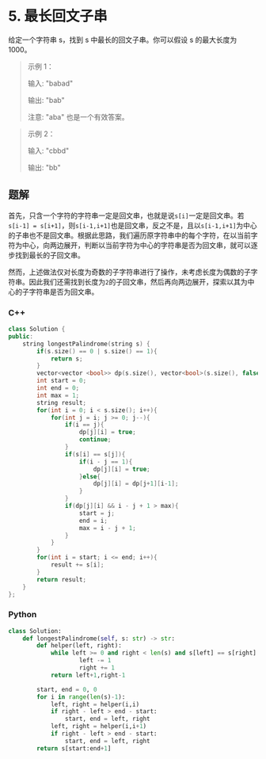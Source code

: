 # 5. 最长回文子串
给定一个字符串 s，找到 s 中最长的回文子串。你可以假设 s 的最大长度为 1000。

> 示例 1：
> 
> 输入: "babad"
> 
> 输出: "bab"
> 
> 注意: "aba" 也是一个有效答案。

> 示例 2：
> 
> 输入: "cbbd"
> 
> 输出: "bb"

## 题解

首先，只含一个字符的字符串一定是回文串，也就是说`s[i]`一定是回文串。若`s[i-1] = s[i+1]`，则`s[i-1,i+1]`也是回文串，反之不是，且以`s[i-1,i+1]`为中心的子串也不是回文串。根据此思路，我们遍历原字符串中的每个字符，在以当前字符为中心，向两边展开，判断以当前字符为中心的字符串是否为回文串，就可以逐步找到最长的子回文串。

然而，上述做法仅对长度为奇数的子字符串进行了操作，未考虑长度为偶数的子字符串。因此我们还需找到长度为`2`的子回文串，然后再向两边展开，探索以其为中心的子字符串是否为回文串。

### C++

```cpp
class Solution {
public:
    string longestPalindrome(string s) {
        if(s.size() == 0 | s.size() == 1){
            return s;
        }
        vector<vector <bool>> dp(s.size(), vector<bool>(s.size(), false));
        int start = 0;
        int end = 0;
        int max = 1;
        string result;
        for(int i = 0; i < s.size(); i++){
            for(int j = i; j >= 0; j--){
                if(i == j){
                    dp[j][i] = true;
                    continue;
                }
                if(s[i] == s[j]){
                    if(i - j == 1){
                        dp[j][i] = true;
                    }else{
                        dp[j][i] = dp[j+1][i-1];
                    }
                }
                if(dp[j][i] && i - j + 1 > max){
                    start = j;
                    end = i;
                    max = i - j + 1;
                }
            }
        }
        for(int i = start; i <= end; i++){
            result += s[i];
        }
        return result;
    }
};

```

### Python

```python
class Solution:
    def longestPalindrome(self, s: str) -> str:
        def helper(left, right):
            while left >= 0 and right < len(s) and s[left] == s[right]:
                    left -= 1
                    right += 1
            return left+1,right-1

        start, end = 0, 0
        for i in range(len(s)-1):
            left, right = helper(i,i)
            if right - left > end - start:
                start, end = left, right
            left, right = helper(i,i+1)
            if right - left > end - start:
                start, end = left, right
        return s[start:end+1]
```
